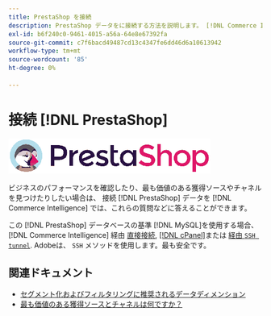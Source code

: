 ```yaml
---
title: PrestaShop を接続
description: PrestaShop データをに接続する方法を説明します。 [!DNL Commerce Intelligence].
exl-id: b6f240c0-9461-4015-a56a-64e8e67392fa
source-git-commit: c7f6bacd49487cd13c4347fe6dd46d6a10613942
workflow-type: tm+mt
source-wordcount: '85'
ht-degree: 0%

---
```


# 接続 [!DNL PrestaShop]

![](../../../assets/Prestashop-logo.png)

ビジネスのパフォーマンスを確認したり、最も価値のある獲得ソースやチャネルを見つけたりしたい場合は、 接続 [!DNL PrestaShop] データを [!DNL Commerce Intelligence] では、これらの質問などに答えることができます。

この [!DNL PrestaShop] データベースの基準 [!DNL MySQL]を使用する場合、 [!DNL Commerce Intelligence] 経由 [直接接続](../integrations/mysql-via-a-direct-connection.md), [[!DNL cPanel]](../integrations/mysql-via-cpanel.md)または [経由 `SSH tunnel`](../integrations/mysql-via-ssh-tunnel.md). Adobeは、 `SSH` メソッドを使用します。最も安全です。

## 関連ドキュメント

* [セグメント化およびフィルタリングに推奨されるデータディメンション](../../../best-practices/segment-filter.md)
* [最も価値のある獲得ソースとチャネルは何ですか？](../../analysis/most-value-source-channel.md)
